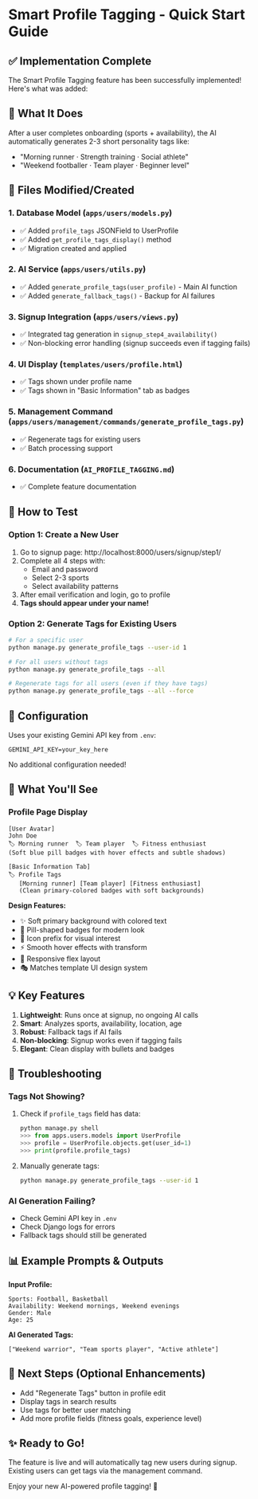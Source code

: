 # Smart Profile Tagging - Quick Start Guide

## ✅ Implementation Complete

The Smart Profile Tagging feature has been successfully implemented! Here's what was added:

## 🎯 What It Does

After a user completes onboarding (sports + availability), the AI automatically generates 2-3 short personality tags like:
- "Morning runner · Strength training · Social athlete"
- "Weekend footballer · Team player · Beginner level"

## 📁 Files Modified/Created

### 1. **Database Model** (`apps/users/models.py`)
- ✅ Added `profile_tags` JSONField to UserProfile
- ✅ Added `get_profile_tags_display()` method
- ✅ Migration created and applied

### 2. **AI Service** (`apps/users/utils.py`)
- ✅ Added `generate_profile_tags(user_profile)` - Main AI function
- ✅ Added `generate_fallback_tags()` - Backup for AI failures

### 3. **Signup Integration** (`apps/users/views.py`)
- ✅ Integrated tag generation in `signup_step4_availability()`
- ✅ Non-blocking error handling (signup succeeds even if tagging fails)

### 4. **UI Display** (`templates/users/profile.html`)
- ✅ Tags shown under profile name
- ✅ Tags shown in "Basic Information" tab as badges

### 5. **Management Command** (`apps/users/management/commands/generate_profile_tags.py`)
- ✅ Regenerate tags for existing users
- ✅ Batch processing support

### 6. **Documentation** (`AI_PROFILE_TAGGING.md`)
- ✅ Complete feature documentation

## 🚀 How to Test

### Option 1: Create a New User
1. Go to signup page: http://localhost:8000/users/signup/step1/
2. Complete all 4 steps with:
   - Email and password
   - Select 2-3 sports
   - Select availability patterns
3. After email verification and login, go to profile
4. **Tags should appear under your name!**

### Option 2: Generate Tags for Existing Users
```bash
# For a specific user
python manage.py generate_profile_tags --user-id 1

# For all users without tags
python manage.py generate_profile_tags --all

# Regenerate tags for all users (even if they have tags)
python manage.py generate_profile_tags --all --force
```

## 🔑 Configuration

Uses your existing Gemini API key from `.env`:
```
GEMINI_API_KEY=your_key_here
```

No additional configuration needed!

## 🎨 What You'll See

### Profile Page Display
```
[User Avatar]
John Doe
🏷️ Morning runner  🏷️ Team player  🏷️ Fitness enthusiast
(Soft blue pill badges with hover effects and subtle shadows)

[Basic Information Tab]
🏷️ Profile Tags
   [Morning runner] [Team player] [Fitness enthusiast]
   (Clean primary-colored badges with soft backgrounds)
```

**Design Features:**
- ✨ Soft primary background with colored text
- 🎨 Pill-shaped badges for modern look  
- 🎯 Icon prefix for visual interest
- ⚡ Smooth hover effects with transform
- 📱 Responsive flex layout
- 🎭 Matches template UI design system

## 💡 Key Features

1. **Lightweight**: Runs once at signup, no ongoing AI calls
2. **Smart**: Analyzes sports, availability, location, age
3. **Robust**: Fallback tags if AI fails
4. **Non-blocking**: Signup works even if tagging fails
5. **Elegant**: Clean display with bullets and badges

## 🔧 Troubleshooting

### Tags Not Showing?
1. Check if `profile_tags` field has data:
   ```python
   python manage.py shell
   >>> from apps.users.models import UserProfile
   >>> profile = UserProfile.objects.get(user_id=1)
   >>> print(profile.profile_tags)
   ```

2. Manually generate tags:
   ```bash
   python manage.py generate_profile_tags --user-id 1
   ```

### AI Generation Failing?
- Check Gemini API key in `.env`
- Check Django logs for errors
- Fallback tags should still be generated

## 📊 Example Prompts & Outputs

**Input Profile:**
```
Sports: Football, Basketball
Availability: Weekend mornings, Weekend evenings
Gender: Male
Age: 25
```

**AI Generated Tags:**
```
["Weekend warrior", "Team sports player", "Active athlete"]
```

## 🎯 Next Steps (Optional Enhancements)

- Add "Regenerate Tags" button in profile edit
- Display tags in search results
- Use tags for better user matching
- Add more profile fields (fitness goals, experience level)

## ✨ Ready to Go!

The feature is live and will automatically tag new users during signup. Existing users can get tags via the management command.

Enjoy your new AI-powered profile tagging! 🚀

